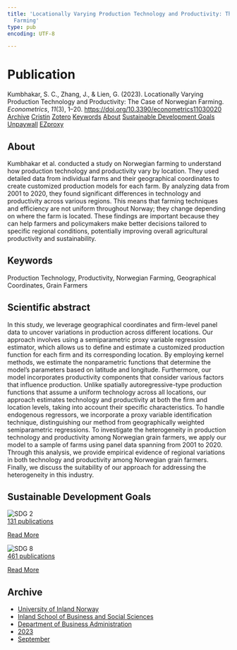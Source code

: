 ```yaml
---
title: 'Locationally Varying Production Technology and Productivity: The Case of Norwegian
  Farming'
type: pub
encoding: UTF-8

---
```

<h1>Publication</h1>
<article id="csl-bib-container-PZBWBTZ8" class="csl-bib-container">
  <div class="csl-bib-body"> <div class="csl-entry">Kumbhakar, S. C., Zhang, J., &#38; Lien, G. (2023). Locationally Varying Production Technology and Productivity: The Case of Norwegian Farming. <i>Econometrics</i>, <i>11</i>(3), 1–20. <a href="https://doi.org/10.3390/econometrics11030020">https://doi.org/10.3390/econometrics11030020</a></div> </div>
  <div class="csl-bib-buttons">
    <a href="#taxonomy-article-PZBWBTZ8" alt="archive" class="csl-bib-button">Archive</a>
    <a href="https://app.cristin.no/results/show.jsf?id=2174954" alt="Cristin" class="csl-bib-button">Cristin</a>
    <a href="http://zotero.org/groups/5881554/items/PZBWBTZ8" alt="Zotero" class="csl-bib-button">Zotero</a>
    <a href="#keywords-article-PZBWBTZ8" alt="keywords" class="csl-bib-button">Keywords</a>
    <a href="#about-article-PZBWBTZ8" alt="about_pub" class="csl-bib-button">About</a>
    <a href="#sdg-article-PZBWBTZ8" alt="sdg" class="csl-bib-button">Sustainable Development Goals</a>
    <a href="https://www.mdpi.com/2225-1146/11/3/20/pdf?version=1692365173" alt="Unpaywall" class="csl-bib-button">Unpaywall</a>
    <a href="https://www.mdpi.com/2225-1146/11/3/20/pdf?version=1692365173" alt="EZproxy" class="csl-bib-button">EZproxy</a>
  </div>
  <div id="csl-bib-meta-container-PZBWBTZ8"></div>
</article>
<div id="csl-bib-meta-PZBWBTZ8" class="csl-bib-meta">
  <article id="about-article-PZBWBTZ8" class="about_pub-article">
    <h1>About</h1>
    Kumbhakar et al. conducted a study on Norwegian farming to understand how production technology and productivity vary by location. They used detailed data from individual farms and their geographical coordinates to create customized production models for each farm. By analyzing data from 2001 to 2020, they found significant differences in technology and productivity across various regions. This means that farming techniques and efficiency are not uniform throughout Norway; they change depending on where the farm is located. These findings are important because they can help farmers and policymakers make better decisions tailored to specific regional conditions, potentially improving overall agricultural productivity and sustainability.
  </article>
  <article id="keywords-article-PZBWBTZ8" class="keywords-article">
    <h1>Keywords</h1>
    Production Technology, Productivity, Norwegian Farming, Geographical Coordinates, Grain Farmers
  </article>
  <article id="abstract-article-PZBWBTZ8" class="abstract-article">
    <h1>Scientific abstract</h1>
    In this study, we leverage geographical coordinates and firm-level panel data to uncover variations in production across different locations. Our approach involves using a semiparametric proxy variable regression estimator, which allows us to define and estimate a customized production function for each firm and its corresponding location. By employing kernel methods, we estimate the nonparametric functions that determine the model’s parameters based on latitude and longitude. Furthermore, our model incorporates productivity components that consider various factors that influence production. Unlike spatially autoregressive-type production functions that assume a uniform technology across all locations, our approach estimates technology and productivity at both the firm and location levels, taking into account their specific characteristics. To handle endogenous regressors, we incorporate a proxy variable identification technique, distinguishing our method from geographically weighted semiparametric regressions. To investigate the heterogeneity in production technology and productivity among Norwegian grain farmers, we apply our model to a sample of farms using panel data spanning from 2001 to 2020. Through this analysis, we provide empirical evidence of regional variations in both technology and productivity among Norwegian grain farmers. Finally, we discuss the suitability of our approach for addressing the heterogeneity in this industry.
  </article>
  <article id="sdg-article-PZBWBTZ8" class="sdg-article">
    <h1>Sustainable Development Goals</h1>
    <div class="sdg-container"><div id="sdg2" class="sdg">
        <img src="{{< params subfolder >}}images/sdg/sdg02_en.png" class="image" alt="SDG 2">
        <div class="sdg-overlay">
          <a href="{{< params subfolder >}}en/archive/?sdg=2#archive" class="sdg-publication-count"><span>131</span> publications</a>
          <p><a href="https://sdgs.un.org/goals/goal2" class="sdg-read-more">Read More</a></p>
        </div>
      </div> <div id="sdg8" class="sdg">
        <img src="{{< params subfolder >}}images/sdg/sdg08_en.png" class="image" alt="SDG 8">
        <div class="sdg-overlay">
          <a href="{{< params subfolder >}}en/archive/?sdg=8#archive" class="sdg-publication-count"><span>461</span> publications</a>
          <p><a href="https://sdgs.un.org/goals/goal8" class="sdg-read-more">Read More</a></p>
        </div>
      </div></div>
  </article>
  <article id="taxonomy-article-PZBWBTZ8" class="taxonomy-article">
    <h1>Archive</h1>
    <ul>
      <li><a href="{{< params subfolder >}}en/archive/?key=3DCRN523">University of Inland Norway</a></li>
      <li><a href="{{< params subfolder >}}en/archive/?key=DU8Q9LN9">Inland School of Business and Social Sciences</a></li>
      <li><a href="{{< params subfolder >}}en/archive/?key=3IQA89I8">Department of Business Administration</a></li>
      <li><a href="{{< params subfolder >}}en/archive/?key=RD9NIUZB">2023</a></li>
      <li><a href="{{< params subfolder >}}en/archive/?key=NG3HTDZT">September</a></li>
    </ul>
  </article>
</div>
